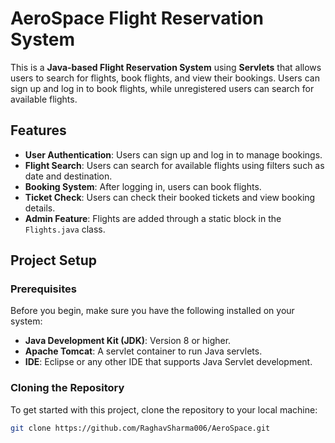 # AeroSpace Flight Reservation System

This is a **Java-based Flight Reservation System** using **Servlets** that allows users to search for flights, book flights, and view their bookings. Users can sign up and log in to book flights, while unregistered users can search for available flights.

## Features

- **User Authentication**: Users can sign up and log in to manage bookings.
- **Flight Search**: Users can search for available flights using filters such as date and destination.
- **Booking System**: After logging in, users can book flights.
- **Ticket Check**: Users can check their booked tickets and view booking details.
- **Admin Feature**: Flights are added through a static block in the `Flights.java` class.

## Project Setup

### Prerequisites

Before you begin, make sure you have the following installed on your system:

- **Java Development Kit (JDK)**: Version 8 or higher.
- **Apache Tomcat**: A servlet container to run Java servlets.
- **IDE**: Eclipse or any other IDE that supports Java Servlet development.

### Cloning the Repository

To get started with this project, clone the repository to your local machine:

```bash
git clone https://github.com/RaghavSharma006/AeroSpace.git
